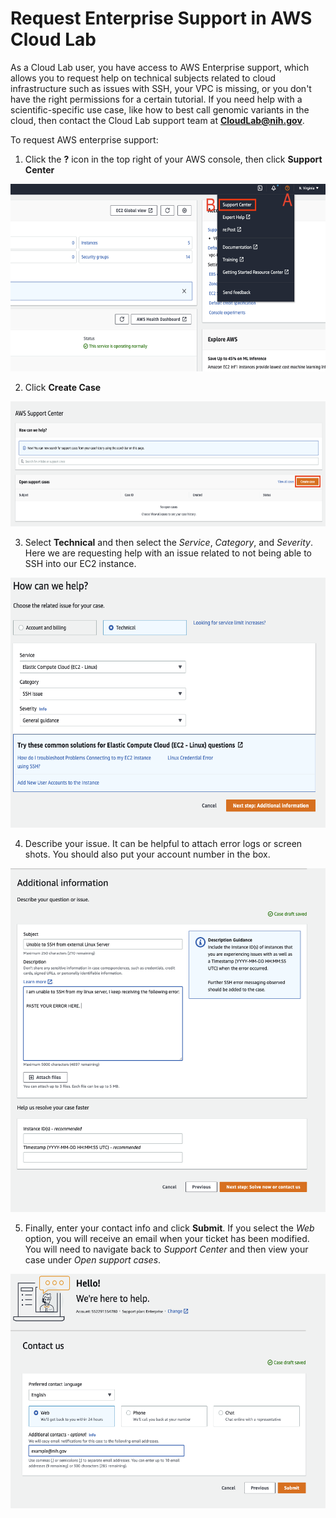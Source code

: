 # Request Enterprise Support in AWS Cloud Lab

As a Cloud Lab user, you have access to AWS Enterprise support, which allows you to request help on technical subjects related to cloud infrastructure such as issues with SSH, your VPC is missing, or you don't have the right permissions for a certain tutorial. If you need help with a scientific-specific use case, like how to best call genomic variants in the cloud, then contact the Cloud Lab support team at **CloudLab@nih.gov**.

To request AWS enterprise support: 

1. Click the **?** icon in the top right of your AWS console, then click **Support Center**

<img src="/docs/images/1.click_support_center.png" width="550" height="300">

2. Click **Create Case**

<img src="/docs/images/2.click_Create_case.png" width="550" height="200">

3. Select **Technical** and then select the *Service*, *Category*, and *Severity*. Here we are requesting help with an issue related to not being able to SSH into our EC2 instance.

<img src="/docs/images/3.technical_support.png" width="550" height="400">

4. Describe your issue. It can be helpful to attach error logs or screen shots. You should also put your account number in the box. 

<img src="/docs/images/4.describe_issue.png" width="550" height="550">

5. Finally, enter your contact info and click **Submit**. If you select the *Web* option, you will receive an email when your ticket has been modified. You will need to navigate back to *Support Center* and then view your case under *Open support cases*. 

<img src="/docs/images/5.enter_contact_info.png" width="550" height="375">


